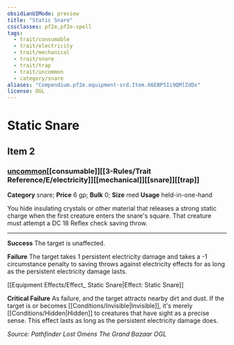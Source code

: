 ```yaml
---
obsidianUIMode: preview
title: "Static Snare"
cssclasses: pf2e,pf2e-spell
tags:
  - trait/consumable
  - trait/electricity
  - trait/mechanical
  - trait/snare
  - trait/trap
  - trait/uncommon
  - category/snare
aliases: "Compendium.pf2e.equipment-srd.Item.66EBP5Ii9QMlZdDx"
license: OGL
---
```

# Static Snare
## Item 2
### [uncommon](uncommon "Uncommon Rarity Trait")[[consumable]][[3-Rules/Trait Reference/E/electricity]][[mechanical]][[snare]][[trap]]

**Category** snare; 
**Price** 6 gp; 
**Bulk** 0; **Size** med
**Usage** held-in-one-hand

You hide insulating crystals or other material that releases a strong static charge when the first creature enters the snare's square. That creature must attempt a DC 18 Reflex check saving throw.

* * *

**Success** The target is unaffected.

**Failure** The target takes 1 persistent electricity damage and takes a -1 circumstance penalty to saving throws against electricity effects for as long as the persistent electricity damage lasts.

[[Equipment Effects/Effect_ Static Snare|Effect: Static Snare]]

**Critical Failure** As failure, and the target attracts nearby dirt and dust. If the target is or becomes [[Conditions/Invisible|Invisible]], it's merely [[Conditions/Hidden|Hidden]] to creatures that have sight as a precise sense. This effect lasts as long as the persistent electricity damage does.

*Source: Pathfinder Lost Omens The Grand Bazaar*
*OGL*